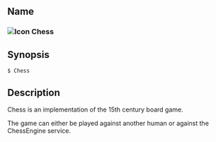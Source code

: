 ## Name

### ![Icon](/res/icons/16x16/app-chess.png) Chess

## Synopsis

```**sh
$ Chess
```

## Description

Chess is an implementation of the 15th century board game. 

The game can either be played against another human or against the ChessEngine service.
